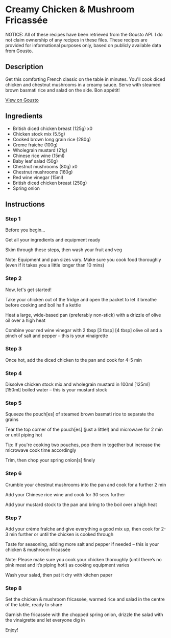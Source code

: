 # Creamy Chicken & Mushroom Fricassée

NOTICE: All of these recipes have been retrieved from the Gousto API. I do not claim ownership of any recipes in these files. These recipes are provided for informational purposes only, based on publicly available data from Gousto.

## Description

Get this comforting French classic on the table in minutes. You'll cook diced chicken and chestnut mushrooms in a creamy sauce. Serve with steamed brown basmati rice and salad on the side. Bon appétit!

[View on Gousto](https://www.gousto.co.uk/recipes/cookbook/10-min-creamy-chicken-mushroom-fricassee)

## Ingredients

- British diced chicken breast (125g) x0
- Chicken stock mix (5.5g)
- Cooked brown long grain rice (280g)
- Creme fraiche (100g)
- Wholegrain mustard (21g)
- Chinese rice wine (15ml)
- Baby leaf salad (50g)
- Chestnut mushrooms (80g) x0
- Chestnut mushrooms (160g)
- Red wine vinegar (15ml)
- British diced chicken breast (250g)
- Spring onion

## Instructions


### Step 1

Before you begin...

Get all your ingredients and equipment ready

Skim through these steps, then wash your fruit and veg

Note: Equipment and pan sizes vary. Make sure you cook food thoroughly (even if it takes you a little longer than 10 mins)


### Step 2

Now, let's get started!

Take your chicken out of the fridge and open the packet to let it breathe before cooking and boil half a kettle

Heat a large, wide-based pan (preferably non-stick) with a drizzle of olive oil over a high heat

Combine your red wine vinegar with 2 tbsp <span class="text-purple">[3 tbsp]</span> <span class="text-danger">[4 tbsp]</span> olive oil and a pinch of salt and pepper – this is your vinaigrette


### Step 3

Once hot, add the diced chicken to the pan and cook for 4-5 min


### Step 4

Dissolve chicken stock mix and wholegrain mustard in 100ml<span class="text-purple"> [125ml]  </span><span class="text-danger">[150ml]</span> boiled water – this is your mustard stock


### Step 5

Squeeze the pouch[es] of steamed brown basmati rice to separate the grains

Tear the top corner of the pouch[es] (just a little!) and microwave for 2 min or until piping hot

Tip: If you're cooking two pouches, pop them in together but increase the microwave cook time accordingly

Trim, then chop your spring onion[s] finely


### Step 6

Crumble your chestnut mushrooms into the pan and cook for a further 2 min

Add your Chinese rice wine and cook for 30 secs further

Add your mustard stock to the pan and bring to the boil over a high heat


### Step 7

Add your crème fraîche and give everything a good mix up, then cook for 2-3 min further or until the chicken is cooked through

Taste for seasoning, adding more salt and pepper if needed – this is your chicken & mushroom fricassée

Note: Please make sure you cook your chicken thoroughly (until there’s no pink meat and it’s piping hot!) as cooking equipment varies

Wash your salad, then pat it dry with kitchen paper

### Step 8

Set the chicken & mushroom fricassée, warmed rice and salad in the centre of the table, ready to share

Garnish the fricassée with the chopped spring onion, drizzle the salad with the vinaigrette and let everyone dig in

Enjoy!

